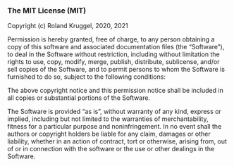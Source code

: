 ### The MIT License (MIT)

Copyright (c) Roland Kruggel,  2020, 2021

Permission is hereby granted, free of charge, to any person obtaining a 
copy of this software and associated documentation files 
(the “Software”), to deal in the Software without restriction, including 
without limitation the rights to use, copy, modify, merge, publish, 
distribute, sublicense, and/or sell copies of the Software, and to 
permit persons to whom the Software is furnished to do so, subject to 
the following conditions:

The above copyright notice and this permission notice shall be included 
in all copies or substantial portions of the Software.

The Software is provided “as is”, without warranty of any kind, express 
or implied, including but not limited to the warranties of 
merchantability, fitness for a particular purpose and noninfringement. 
In no event shall the authors or copyright holders be liable for any 
claim, damages or other liability, whether in an action of contract, 
tort or otherwise, arising from, out of or in connection with the 
software or the use or other dealings in the Software.
